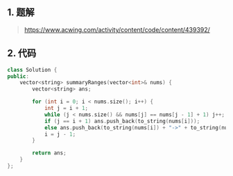 ## 1. 题解
> https://www.acwing.com/activity/content/code/content/439392/

## 2. 代码
```c++
class Solution {
public:
    vector<string> summaryRanges(vector<int>& nums) {
        vector<string> ans;

        for (int i = 0; i < nums.size(); i++) {
            int j = i + 1;
            while (j < nums.size() && nums[j] == nums[j - 1] + 1) j++;
            if (j == i + 1) ans.push_back(to_string(nums[i]));
            else ans.push_back(to_string(nums[i]) + "->" + to_string(nums[j - 1]));
            i = j - 1;
        }

        return ans;
    }
};
```